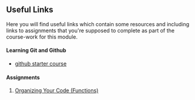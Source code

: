 ## Useful Links 

Here you will find useful links which contain some resources and including links to assignments that you're supposed to complete as part of the course-work for this module. 

#### Learning Git and Github 

- [github starter course](https://github.com/Department-of-Surveying-and-Geomatics/github-starter-course)

#### Assignments 
1. [Organizing Your Code (Functions)](https://classroom.github.com/a/C_5UOxLU) 
  